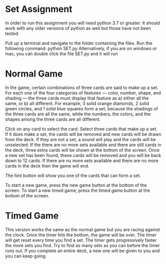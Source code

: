 # Set Assignment

In order to run this assignment you will need python 3.7 or greater. It should work with any older versions of python as well but those have not been tested.

Pull up a terminal and navigate to the folder containing the files. Run the following command: python SET.py
Alternatively, if you are on windows or mac, you can double click the file SET.py and it will run

# Normal Game

In the game, certain combinations of three cards are said to make up a set. For each one of the four categories of features — color, number, shape, and shading — the three cards must display that feature as a) either all the same, or b) all different.
For example, 3 solid orange diamonds, 2 solid green circles, and 1 solid blue squares form a set, because the shadings of the three cards are all the same, while the numbers, the colors, and the shapes among the three cards are all different.

Click on any card to select the card. Select three cards that make up a set. If it does make a set, the cards will be removed and new cards will be drawn from the deck. If they are not a set, a sound will play and the cards will be unselected. If the there are no more sets available and there are still cards in the deck, three extra cards will be shown at the bottom of the screen. Once a new set has been found, these cards will be removed and you will be back down to 12 cards. If there are no more sets available and there are no more cards in the deck then the game will end. 

The hint button will show you one of the cards that can form a set.

To start a new game, press the new game button at the bottom of the screen. To start a new timed game, press the timed game button at the bottom of the screen.

# Timed Game

This version works the same as the normal game but you are racing against the clock. Once the timer hits the bottom, the game will be over. The timer will get reset every time you find a set. The timer gets progressively faster the more sets you find. Try to find as many sets as you can before the timer runs out. If you complete an entire deck, a new one will be given to you and you can keep going.

